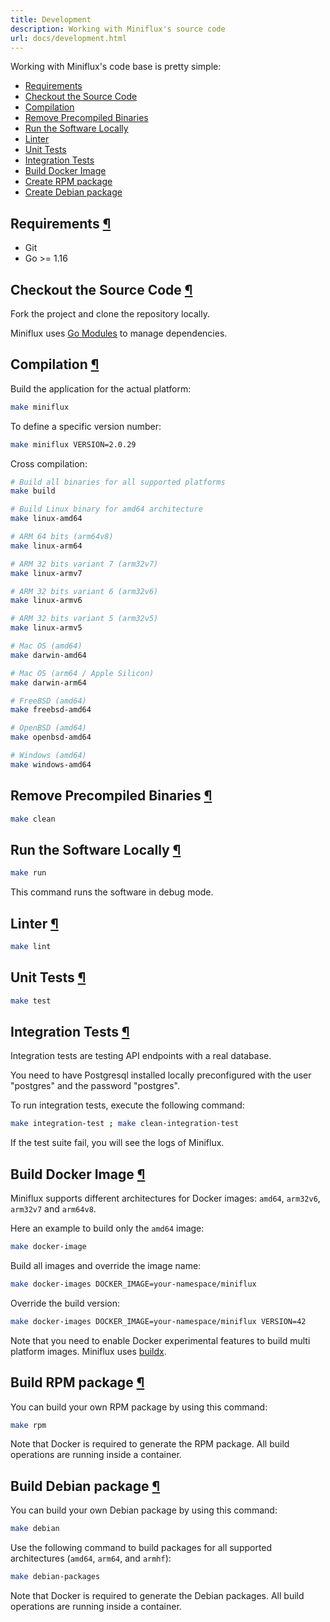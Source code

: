 ```yaml
---
title: Development
description: Working with Miniflux's source code
url: docs/development.html
---
```

Working with Miniflux's code base is pretty simple:

- [Requirements](#requirements)
- [Checkout the Source Code](#source-code)
- [Compilation](#compilation)
- [Remove Precompiled Binaries](#cleanup)
- [Run the Software Locally](#run)
- [Linter](#linter)
- [Unit Tests](#unit-tests)
- [Integration Tests](#integration-tests)
- [Build Docker Image](#docker-image)
- [Create RPM package](#rpm)
- [Create Debian package](#debian)

<h2 id="requirements">Requirements <a class="anchor" href="#requirements" title="Permalink">¶</a></h2>

- Git
- Go >= 1.16

<h2 id="source-code">Checkout the Source Code <a class="anchor" href="#source-code" title="Permalink">¶</a></h2>

Fork the project and clone the repository locally.

Miniflux uses [Go Modules](https://github.com/golang/go/wiki/Modules) to manage dependencies.

<h2 id="compilation">Compilation <a class="anchor" href="#compilation" title="Permalink">¶</a></h2>

Build the application for the actual platform:

```bash
make miniflux
```

To define a specific version number:

```bash
make miniflux VERSION=2.0.29
```

Cross compilation:

```bash
# Build all binaries for all supported platforms
make build

# Build Linux binary for amd64 architecture
make linux-amd64

# ARM 64 bits (arm64v8)
make linux-arm64

# ARM 32 bits variant 7 (arm32v7)
make linux-armv7

# ARM 32 bits variant 6 (arm32v6)
make linux-armv6

# ARM 32 bits variant 5 (arm32v5)
make linux-armv5

# Mac OS (amd64)
make darwin-amd64

# Mac OS (arm64 / Apple Silicon)
make darwin-arm64

# FreeBSD (amd64)
make freebsd-amd64

# OpenBSD (amd64)
make openbsd-amd64

# Windows (amd64)
make windows-amd64
```

<h2 id="cleanup">Remove Precompiled Binaries <a class="anchor" href="#cleanup" title="Permalink">¶</a></h2>

```bash
make clean
```

<h2 id="run">Run the Software Locally <a class="anchor" href="#run" title="Permalink">¶</a></h2>

```bash
make run
```

This command runs the software in debug mode.

<h2 id="linter">Linter <a class="anchor" href="#linter" title="Permalink">¶</a></h2>

```bash
make lint
```

<h2 id="unit-tests">Unit Tests <a class="anchor" href="#unit-tests" title="Permalink">¶</a></h2>

```bash
make test
```

<h2 id="integration-tests">Integration Tests <a class="anchor" href="#integration-tests" title="Permalink">¶</a></h2>

Integration tests are testing API endpoints with a real database.

You need to have Postgresql installed locally preconfigured with the user "postgres" and the password "postgres".

To run integration tests, execute the following command:

```bash
make integration-test ; make clean-integration-test
```

If the test suite fail, you will see the logs of Miniflux.

<h2 id="docker-image">Build Docker Image <a class="anchor" href="#docker-image" title="Permalink">¶</a></h2>

Miniflux supports different architectures for Docker images: `amd64`, `arm32v6`, `arm32v7` and `arm64v8`.

Here an example to build only the `amd64` image:

```bash
make docker-image
```

Build all images and override the image name:

```bash
make docker-images DOCKER_IMAGE=your-namespace/miniflux
```

Override the build version:

```bash
make docker-images DOCKER_IMAGE=your-namespace/miniflux VERSION=42
```

Note that you need to enable Docker experimental features to build multi platform images.
Miniflux uses [buildx](https://docs.docker.com/buildx/working-with-buildx/).

<h2 id="rpm">Build RPM package <a class="anchor" href="#rpm" title="Permalink">¶</a></h2>

You can build your own RPM package by using this command:

```bash
make rpm
```

Note that Docker is required to generate the RPM package. 
All build operations are running inside a container.

<h2 id="debian">Build Debian package <a class="anchor" href="#debian" title="Permalink">¶</a></h2>

You can build your own Debian package by using this command:

```bash
make debian
```

Use the following command to build packages for all supported architectures (`amd64`, `arm64`, and `armhf`):

```bash
make debian-packages
```

Note that Docker is required to generate the Debian packages. 
All build operations are running inside a container.

